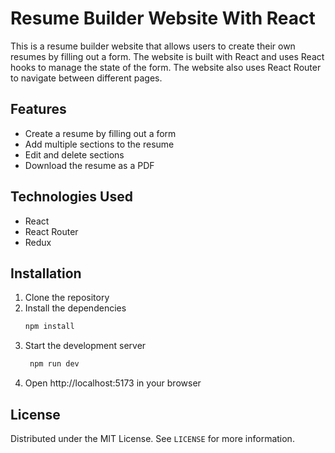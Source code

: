 # Resume Builder Website With React

This is a resume builder website that allows users to create their own resumes by filling out a form. The website is built with React and uses React hooks to manage the state of the form. The website also uses React Router to navigate between different pages.

## Features

- Create a resume by filling out a form
- Add multiple sections to the resume
- Edit and delete sections
- Download the resume as a PDF

## Technologies Used

- React
- React Router
- Redux

## Installation

1. Clone the repository
2. Install the dependencies
   ```sh
   npm install
   ```
3. Start the development server
   ```sh
    npm run dev
   ```
4. Open http://localhost:5173 in your browser

## License

Distributed under the MIT License. See `LICENSE` for more information.
